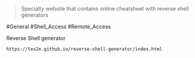 > Specialty website that contains online cheatsheet with reverse shell generators


#General #Shell_Access #Remote_Access 

Reverse Shell generator
```
https://tex2e.github.io/reverse-shell-generator/index.html
```